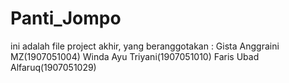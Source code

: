 # Panti_Jompo
ini adalah file project akhir, yang beranggotakan : Gista Anggraini MZ(1907051004) Winda Ayu Triyani(1907051010) Faris Ubad Alfaruq(1907051029)
